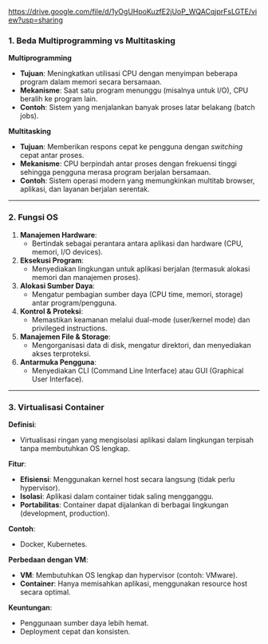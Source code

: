 https://drive.google.com/file/d/1yOgUHpoKuzfE2jUoP_WQACqjprFsLGTE/view?usp=sharing
### 1. Beda Multiprogramming vs Multitasking  
**Multiprogramming**  
- **Tujuan**: Meningkatkan utilisasi CPU dengan menyimpan beberapa program dalam memori secara bersamaan.  
- **Mekanisme**: Saat satu program menunggu (misalnya untuk I/O), CPU beralih ke program lain.  
- **Contoh**: Sistem yang menjalankan banyak proses latar belakang (batch jobs).  

**Multitasking**  
- **Tujuan**: Memberikan respons cepat ke pengguna dengan *switching* cepat antar proses.  
- **Mekanisme**: CPU berpindah antar proses dengan frekuensi tinggi sehingga pengguna merasa program berjalan bersamaan.  
- **Contoh**: Sistem operasi modern yang memungkinkan multitab browser, aplikasi, dan layanan berjalan serentak.  

---

### 2. Fungsi OS  
1. **Manajemen Hardware**:  
   - Bertindak sebagai perantara antara aplikasi dan hardware (CPU, memori, I/O devices).  
2. **Eksekusi Program**:  
   - Menyediakan lingkungan untuk aplikasi berjalan (termasuk alokasi memori dan manajemen proses).  
3. **Alokasi Sumber Daya**:  
   - Mengatur pembagian sumber daya (CPU time, memori, storage) antar program/pengguna.  
4. **Kontrol & Proteksi**:  
   - Memastikan keamanan melalui dual-mode (user/kernel mode) dan privileged instructions.  
5. **Manajemen File & Storage**:  
   - Mengorganisasi data di disk, mengatur direktori, dan menyediakan akses terproteksi.  
6. **Antarmuka Pengguna**:  
   - Menyediakan CLI (Command Line Interface) atau GUI (Graphical User Interface).  

---

### 3. Virtualisasi Container  
**Definisi**:  
- Virtualisasi ringan yang mengisolasi aplikasi dalam lingkungan terpisah tanpa membutuhkan OS lengkap.  

**Fitur**:  
- **Efisiensi**: Menggunakan kernel host secara langsung (tidak perlu hypervisor).  
- **Isolasi**: Aplikasi dalam container tidak saling mengganggu.  
- **Portabilitas**: Container dapat dijalankan di berbagai lingkungan (development, production).  

**Contoh**:  
- Docker, Kubernetes.  

**Perbedaan dengan VM**:  
- **VM**: Membutuhkan OS lengkap dan hypervisor (contoh: VMware).  
- **Container**: Hanya memisahkan aplikasi, menggunakan resource host secara optimal.  

**Keuntungan**:  
- Penggunaan sumber daya lebih hemat.  
- Deployment cepat dan konsisten.  
